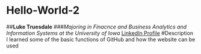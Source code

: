 # Hello-World-2
##**Luke Truesdale**
###*Majoring in Finacnce and Business Analytics and Information Systems at the University of Iowa*
[LinkedIn Profile](https://www.linkedin.com/feed/)
#Description
I learned some of the basic functions of GitHub and how the website can be used
